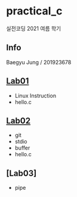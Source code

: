 # practical_c

실전코딩 2021 여름 학기

## Info

Baegyu Jung / 201923678

## [Lab01](https://git.ajou.ac.kr/baegyu3/practical_c/-/tree/master/lab01)
* Linux Instruction
* hello.c
## [Lab02](https://git.ajou.ac.kr/baegyu3/practical_c/-/tree/master/lab02)
* git
* stdio
* buffer
* hello.c
## [Lab03]
* pipe
